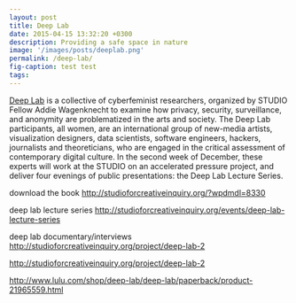 ```yaml
---
layout: post
title: Deep Lab
date: 2015-04-15 13:32:20 +0300
description: Providing a safe space in nature
image: '/images/posts/deeplab.png'
permalink: /deep-lab/
fig-caption: test test
tags: 
---
```


[Deep Lab](http://www.deeplab.net/) is a collective of cyberfeminist researchers, organized by STUDIO Fellow Addie Wagenknecht to examine how privacy, security, surveillance, and anonymity are problematized in the arts and society. The Deep Lab participants, all women, are an international group of new-media artists, visualization designers, data scientists, software engineers, hackers, journalists and theoreticians, who are engaged in the critical assessment of contemporary digital culture. In the second week of December, these experts will work at the STUDIO on an accelerated pressure project, and deliver four evenings of public presentations: the Deep Lab Lecture Series.

download the book
http://studioforcreativeinquiry.org/?wpdmdl=8330

deep lab lecture series
http://studioforcreativeinquiry.org/events/deep-lab-lecture-series

deep lab documentary/interviews
http://studioforcreativeinquiry.org/project/deep-lab-2

http://studioforcreativeinquiry.org/project/deep-lab-2

http://www.lulu.com/shop/deep-lab/deep-lab/paperback/product-21965559.html
